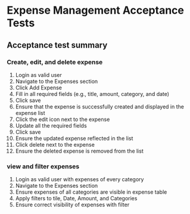 # Expense Management Acceptance Tests

## Acceptance test summary

### Create, edit, and delete expense

1. Login as valid user
2. Navigate to the Expenses section
3. Click Add Expense
4. Fill in all required fields (e.g., title, amount, category, and date)
5. Click save
6. Ensure that the expense is successfully created and displayed in the expense list
7. Click the edit icon next to the expense
8. Update all the required fields
9. Click save
10. Ensure the updated expense reflected in the list
11. Click delete next to the expense
12. Ensure the deleted expense is removed from the list

### view and filter expenses

1. Login as valid user with expenses of every category
2. Navigate to the Expenses section
3. Ensure expenses of all categories are visible in expense table
4. Apply filters to tile, Date, Amount, and Categories
5. Ensure correct visibility of expenses with filter
